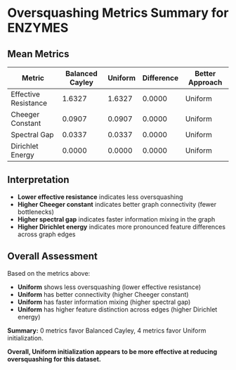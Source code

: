 # Oversquashing Metrics Summary for ENZYMES

## Mean Metrics

| Metric | Balanced Cayley | Uniform | Difference | Better Approach |
|--------|----------------|---------|------------|----------------|
| Effective Resistance | 1.6327 | 1.6327 | 0.0000 | Uniform |
| Cheeger Constant | 0.0907 | 0.0907 | 0.0000 | Uniform |
| Spectral Gap | 0.0337 | 0.0337 | 0.0000 | Uniform |
| Dirichlet Energy | 0.0000 | 0.0000 | 0.0000 | Uniform |

## Interpretation

- **Lower effective resistance** indicates less oversquashing
- **Higher Cheeger constant** indicates better graph connectivity (fewer bottlenecks)
- **Higher spectral gap** indicates faster information mixing in the graph
- **Higher Dirichlet energy** indicates more pronounced feature differences across graph edges

## Overall Assessment

Based on the metrics above:

- **Uniform** shows less oversquashing (lower effective resistance)
- **Uniform** has better connectivity (higher Cheeger constant)
- **Uniform** has faster information mixing (higher spectral gap)
- **Uniform** has higher feature distinction across edges (higher Dirichlet energy)

**Summary:** 0 metrics favor Balanced Cayley, 4 metrics favor Uniform initialization.

**Overall, Uniform initialization appears to be more effective at reducing oversquashing for this dataset.**

